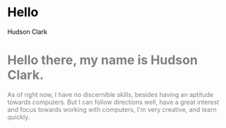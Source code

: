 # Hello
<html>
Hudson Clark
<body style="color: black">
	<h1 style="color:grey">Hello there, my name is Hudson Clark.</h1>
	<p style="color: grey">As of right now, I have no discernible skills, besides having an aptitude towards computers. But I can follow directions well, have a great interest and focus towards working with computers, I'm very creative, and learn quickly.</p>
</body>
</html>
